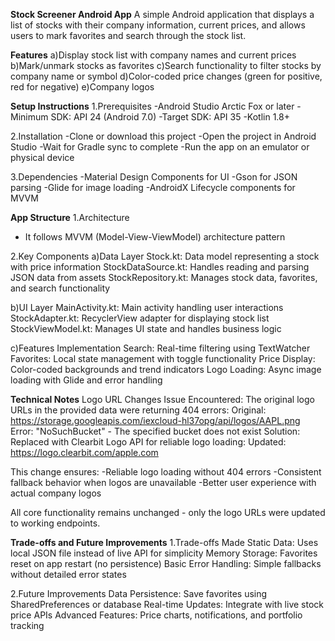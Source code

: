 **Stock Screener Android App**
A simple Android application that displays a list of stocks with their company information, current prices, and allows users to mark favorites and search through the stock list.

**Features**
a)Display stock list with company names and current prices
b)Mark/unmark stocks as favorites
c)Search functionality to filter stocks by company name or symbol
d)Color-coded price changes (green for positive, red for negative)
e)Company logos

**Setup Instructions**
1.Prerequisites
-Android Studio Arctic Fox or later
-Minimum SDK: API 24 (Android 7.0)
-Target SDK: API 35
-Kotlin 1.8+

2.Installation
-Clone or download this project
-Open the project in Android Studio
-Wait for Gradle sync to complete
-Run the app on an emulator or physical device

3.Dependencies
-Material Design Components for UI
-Gson for JSON parsing
-Glide for image loading
-AndroidX Lifecycle components for MVVM

**App Structure**
1.Architecture
- It follows MVVM (Model-View-ViewModel) architecture pattern

2.Key Components
a)Data Layer
Stock.kt: Data model representing a stock with price information
StockDataSource.kt: Handles reading and parsing JSON data from assets
StockRepository.kt: Manages stock data, favorites, and search functionality

b)UI Layer
MainActivity.kt: Main activity handling user interactions
StockAdapter.kt: RecyclerView adapter for displaying stock list
StockViewModel.kt: Manages UI state and handles business logic

c)Features Implementation
Search: Real-time filtering using TextWatcher
Favorites: Local state management with toggle functionality
Price Display: Color-coded backgrounds and trend indicators
Logo Loading: Async image loading with Glide and error handling

**Technical Notes**
Logo URL Changes
Issue Encountered: The original logo URLs in the provided data were returning 404 errors:
Original: https://storage.googleapis.com/iexcloud-hl37opg/api/logos/AAPL.png
Error: "NoSuchBucket" - The specified bucket does not exist
Solution: Replaced with Clearbit Logo API for reliable logo loading:
Updated: https://logo.clearbit.com/apple.com

This change ensures:
-Reliable logo loading without 404 errors
-Consistent fallback behavior when logos are unavailable
-Better user experience with actual company logos

All core functionality remains unchanged - only the logo URLs were updated to working endpoints.

**Trade-offs and Future Improvements**
1.Trade-offs Made
Static Data: Uses local JSON file instead of live API for simplicity
Memory Storage: Favorites reset on app restart (no persistence)
Basic Error Handling: Simple fallbacks without detailed error states

2.Future Improvements
Data Persistence: Save favorites using SharedPreferences or database
Real-time Updates: Integrate with live stock price APIs
Advanced Features: Price charts, notifications, and portfolio tracking
